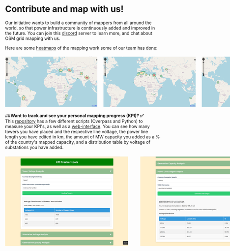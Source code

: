 <div class="page-headers">
<h1>Contribute and map with us! </h1>
</div>

Our initiative wants to build a community of mappers from all around the world, so that power infrastructure is continuously added and improved in the future.
You can join this [discord](https://discord.gg/a5znpdFWfD) server to learn more, and chat about OSM grid mapping with us.
<br>

Here are some [heatmaps](https://yosmhm.neis-one.org/) of the mapping work some of our team has done:
<div style="display: flex; justify-content: space-between; gap: 20px; margin: 20px 0;">
  <img src="../images/heatmapahd.png" class="img-border" width="300">
  <img src="../images/heatmapmwi.png" class="img-border" width="300">
  <img src="../images/heatmapTA.png" class="img-border" width="300">
</div>

##**Want to track and see your personal mapping progress (KPI)? :white_check_mark:** <br>
This [repository](https://github.com/open-energy-transition/KPI-OSM/tree/main) has a few different scripts (Overpass and Python) to measure your KPI's, as well as a [web-interface](https://open-energy-transition.github.io/KPI-OSM/). You can see how many towers you have placed and the respective line voltage, the power line length you have edited in km, the amount of MW capacity you added as a % of the country's mapped capacity, and a distribution table by voltage of substations you have added. <br>
<div style="display: flex; justify-content: left; gap: 40px; margin: 20px auto; max-width: 1200px;">
  <img src="../images/kp3.png" class="img-border" width="400">
  <img src="../images/kp4.png" class="img-border" width="400">
</div>
